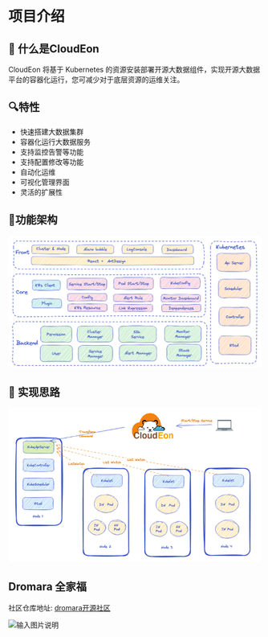 # 项目介绍
## 🚀 什么是CloudEon
CloudEon 将基于 Kubernetes 的资源安装部署开源大数据组件，实现开源大数据平台的容器化运行，您可减少对于底层资源的运维关注。

## 🔍特性

- 快速搭建大数据集群
- 容器化运行大数据服务
- 支持监控告警等功能
- 支持配置修改等功能
- 自动化运维
- 可视化管理界面
- 灵活的扩展性
## 💎功能架构
![图片.png](images/architecture.png)

##  🍓 实现思路
![图片.png](images/silu.png)

## Dromara 全家福

社区仓库地址: [dromara开源社区](https://gitee.com/organizations/dromara/projects)


![输入图片说明](https://foruda.gitee.com/images/1706071866226295002/68cffcf6_1766278.png "屏幕截图")
